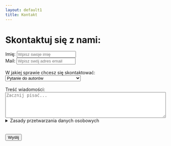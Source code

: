 ```yaml
---
layout: default1
title: Kontakt
---
```

# Skontaktuj się z nami:
<form action="/submit-form" method="post">
    <!-- Pole tekstowe -->
    <label for="imie">Imię:</label>
    <input class="bg-almostWhite" type="text" id="imie" name="imie" placeholder="Wpisz swoje imię" required>
    <br>
    <label for="mail">Mail:</label>
    <input class="bg-almostWhite" type="text" id="mail" name="mail" placeholder="Wpisz swój adres email" required>
    <br><br>
    <!-- Pole wyboru z optgroup -->
    <label for="temat">W jakiej sprawie chcesz się skontaktować:</label>
    <select class="bg-almostWhite" id="temat" name="temat" required>
            <optgroup label="Pochwały">
                <option value="pytanie">Pytanie do autorów</option>
                <option value="wspolpraca">Współpraca</option>
                <option value="zespol">Dołącz do zespołu</option>
        </optgroup>
        <optgroup label="Skargi">
            <option value="blad">Zgłoś błąd na stronie</option>
            <option value="rodo">Zgłoś naruszenie praw autorskich</option>
        </optgroup>
        <option value="inne">Inne</option>
    </select>
    <br><br>
    <label for="tresc">Treść wiadomości:</label><br>
    <textarea class="bg-almostWhite" id="tresc" name="tresc" rows="5" cols="60" placeholder="Zacznij pisać..." required></textarea>
    <br>
    <!-- Rozwijane zasady przetwarzania danych -->
        <details>
            <summary class="text-basicBeage">Zasady przetwarzania danych osobowych</summary>
            <p class="bg-basicBeage rounded-lg">
                Administratorem Twoich danych osobowych jest firma XYZ. Dane są przetwarzane w celu realizacji zgłoszenia oraz w celach statystycznych. 
                Masz prawo dostępu do swoich danych, ich poprawiania, usunięcia lub ograniczenia przetwarzania. Więcej informacji znajdziesz w naszej 
                <a href="/polityka-prywatnosci">Polityce Prywatności</a>.
            </p>
        </details>
        <br>
    <br>
    <!-- Przycisk -->
    <button type="submit"
        class="text-amber-50 w-full max-h-[100px] px-6 red-yellow-button py-1 sm:px-10 md:px-16 sm:py-4 cursor-pointer rounded-full orangeShadow font-medium">
        Wyślij
    </button>
